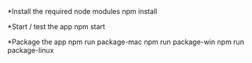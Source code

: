 *Install the required node modules
npm install

*Start / test the app
npm start

*Package the app
npm run package-mac
npm run package-win
npm run package-linux
